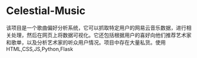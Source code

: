# Celestial-Music
该项目是一个歌曲偏好分析系统，它可以抓取特定用户的网易云音乐数据，进行相关处理，然后在网页上将数据可视化。它还包括根据用户的喜好向他们推荐艺术家和歌单，以及分析艺术家的听众用户情况。项目中存在大量私货。使用HTML,CSS,JS,Python,Flask
